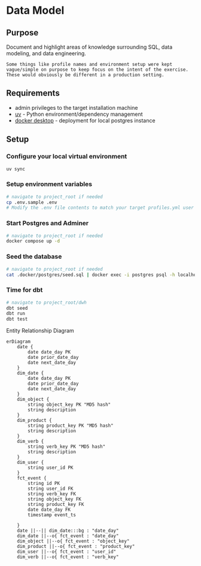 # Data Model
## Purpose 
Document and highlight areas of knowledge surrounding SQL, data modeling, and data engineering.

`Some things like profile names and environment setup were kept vague/simple on purpose to keep focus on the intent of the exercise.  These would obviously be different in a production setting.
`

## Requirements
- admin privileges to the target installation machine
- [uv](https://docs.astral.sh/uv/) - Python environment/dependency management
- [docker desktop](https://www.docker.com/products/docker-desktop/) - deployment for local postgres instance

## Setup
### Configure your local virtual environment
```sh
uv sync
```

### Setup environment variables
```sh
# navigate to project_root if needed
cp .env.sample .env
# Modify the .env file contents to match your target profiles.yml user credentials for the local Postgres instance.
```

### Start Postgres and Adminer
```sh
# navigate to project_root if needed
docker compose up -d
```

### Seed the database
```sh
# navigate to project_root if needed
cat .docker/postgres/seed.sql | docker exec -i postgres psql -h localhost -U postgres -f-
```

### Time for dbt
```sh
# navigate to project_root/dwh
dbt seed
dbt run
dbt test
```

Entity Relationship Diagram
```mermaid
erDiagram
    date {
        date date_day PK
        date prior_date_day
        date next_date_day
    }
    dim_date {
        date date_day PK
        date prior_date_day
        date next_date_day
    }
    dim_object {
        string object_key PK "MD5 hash"
        string description
    }
    dim_product {
        string product_key PK "MD5 hash"
        string description
    }
    dim_verb {
        string verb_key PK "MD5 hash"
        string description
    }
    dim_user {
        string user_id PK
    }
    fct_event {
        string id PK
        string user_id FK
        string verb_key FK
        string object_key FK
        string product_key FK
        date date_day FK
        timestamp event_ts

    }
    date ||--|| dim_date:::bg : "date_day"
    dim_date ||--o{ fct_event : "date_day"
    dim_object ||--o{ fct_event : "object_key"
    dim_product ||--o{ fct_event : "product_key"
    dim_user ||--o{ fct_event : "user_id"
    dim_verb ||--o{ fct_event : "verb_key"
```